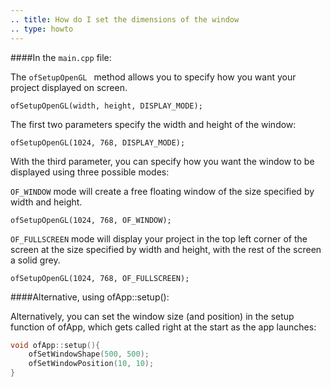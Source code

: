 ```yaml
---
.. title: How do I set the dimensions of the window
.. type: howto
---
```


####In the ```main.cpp``` file:

The ```ofSetupOpenGL ``` method allows you to specify how you want your project displayed on screen. 

	ofSetupOpenGL(width, height, DISPLAY_MODE);


The first two parameters specify the width and height of the window:

	ofSetupOpenGL(1024, 768, DISPLAY_MODE);
	
With the third parameter, you can specify how you want the window to be displayed using three possible modes:

```OF_WINDOW``` mode will create a free floating window of the size specified by width and height. 

	ofSetupOpenGL(1024, 768, OF_WINDOW);
 
```OF_FULLSCREEN``` mode will display your project in the top left corner of the screen at the size specified by width and height, with the rest of the screen a solid grey.

	ofSetupOpenGL(1024, 768, OF_FULLSCREEN);

####Alternative, using ofApp::setup():

Alternatively, you can set the window size (and position) in the setup function of ofApp, which gets called right at the start as the app launches: 

```cpp
void ofApp::setup(){
    ofSetWindowShape(500, 500);
    ofSetWindowPosition(10, 10);
}
```
    
